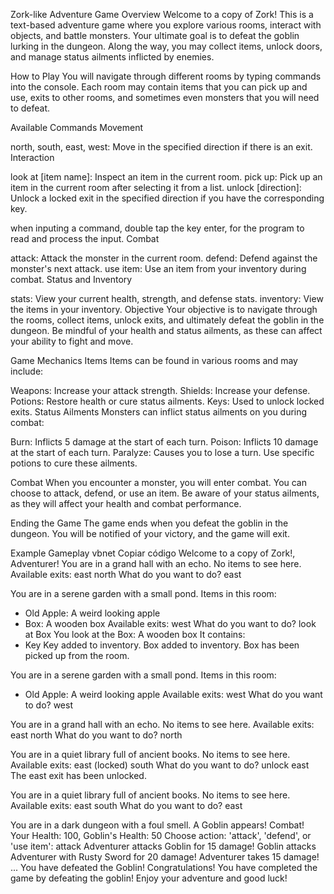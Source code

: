 Zork-like Adventure Game
Overview
Welcome to a copy of Zork! This is a text-based adventure game where you explore various rooms, interact with objects, and battle monsters. Your ultimate goal is to defeat the goblin lurking in the dungeon. Along the way, you may collect items, unlock doors, and manage status ailments inflicted by enemies.

How to Play
You will navigate through different rooms by typing commands into the console. Each room may contain items that you can pick up and use, exits to other rooms, and sometimes even monsters that you will need to defeat.

Available Commands
Movement

north, south, east, west: Move in the specified direction if there is an exit.
Interaction

look at [item name]: Inspect an item in the current room.
pick up: Pick up an item in the current room after selecting it from a list.
unlock [direction]: Unlock a locked exit in the specified direction if you have the corresponding key.

when inputing a command, double tap the key enter, for the program to read and process the input.
Combat

attack: Attack the monster in the current room.
defend: Defend against the monster's next attack.
use item: Use an item from your inventory during combat.
Status and Inventory

stats: View your current health, strength, and defense stats.
inventory: View the items in your inventory.
Objective
Your objective is to navigate through the rooms, collect items, unlock exits, and ultimately defeat the goblin in the dungeon. Be mindful of your health and status ailments, as these can affect your ability to fight and move.

Game Mechanics
Items
Items can be found in various rooms and may include:

Weapons: Increase your attack strength.
Shields: Increase your defense.
Potions: Restore health or cure status ailments.
Keys: Used to unlock locked exits.
Status Ailments
Monsters can inflict status ailments on you during combat:

Burn: Inflicts 5 damage at the start of each turn.
Poison: Inflicts 10 damage at the start of each turn.
Paralyze: Causes you to lose a turn.
Use specific potions to cure these ailments.

Combat
When you encounter a monster, you will enter combat. You can choose to attack, defend, or use an item. Be aware of your status ailments, as they will affect your health and combat performance.

Ending the Game
The game ends when you defeat the goblin in the dungeon. You will be notified of your victory, and the game will exit.

Example Gameplay
vbnet
Copiar código
Welcome to a copy of Zork!, Adventurer!
You are in a grand hall with an echo.
No items to see here.
Available exits: east north
What do you want to do? east

You are in a serene garden with a small pond.
Items in this room:
 - Old Apple: A weird looking apple
 - Box: A wooden box
Available exits: west
What do you want to do? look at Box
You look at the Box: A wooden box
It contains:
- Key
Key added to inventory.
Box added to inventory.
Box has been picked up from the room.

You are in a serene garden with a small pond.
Items in this room:
 - Old Apple: A weird looking apple
Available exits: west
What do you want to do? west

You are in a grand hall with an echo.
No items to see here.
Available exits: east north
What do you want to do? north

You are in a quiet library full of ancient books.
No items to see here.
Available exits: east (locked) south
What do you want to do? unlock east
The east exit has been unlocked.

You are in a quiet library full of ancient books.
No items to see here.
Available exits: east south
What do you want to do? east

You are in a dark dungeon with a foul smell.
A Goblin appears!
Combat! Your Health: 100, Goblin's Health: 50
Choose action: 'attack', 'defend', or 'use item': attack
Adventurer attacks Goblin for 15 damage!
Goblin attacks Adventurer with Rusty Sword for 20 damage!
Adventurer takes 15 damage!
...
You have defeated the Goblin!
Congratulations! You have completed the game by defeating the goblin!
Enjoy your adventure and good luck!
